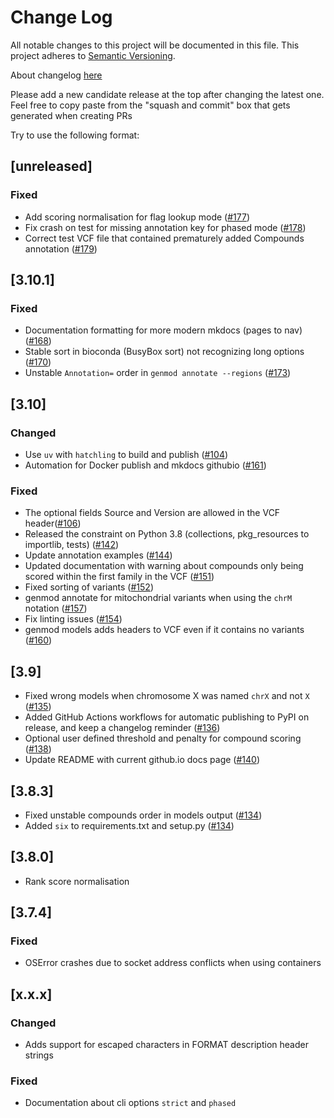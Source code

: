 # Change Log
All notable changes to this project will be documented in this file.
This project adheres to [Semantic Versioning](http://semver.org/).

About changelog [here](https://keepachangelog.com/en/1.0.0/)

Please add a new candidate release at the top after changing the latest one. Feel free to copy paste from the "squash and commit" box that gets generated when creating PRs

Try to use the following format:

## [unreleased]
### Fixed 
- Add scoring normalisation for flag lookup mode ([#177](https://github.com/Clinical-Genomics/genmod/pull/177))
- Fix crash on test for missing annotation key for phased mode ([#178](https://github.com/Clinical-Genomics/genmod/pull/178))
- Correct test VCF file that contained prematurely added Compounds annotation ([#179](https://github.com/Clinical-Genomics/genmod/pull/179))

## [3.10.1]
### Fixed
- Documentation formatting for more modern mkdocs (pages to nav) ([#168](https://github.com/Clinical-Genomics/genmod/pull/168))
- Stable sort in bioconda (BusyBox sort) not recognizing long options ([#170](https://github.com/Clinical-Genomics/genmod/pull/170))
- Unstable `Annotation=` order in `genmod annotate --regions` ([#173](https://github.com/Clinical-Genomics/genmod/pull/173))

## [3.10]
### Changed
- Use `uv` with `hatchling` to build and publish ([#104](https://github.com/Clinical-Genomics/genmod/issues/143))
- Automation for Docker publish and mkdocs githubio ([#161](https://github.com/Clinical-Genomics/genmod/issues/161))
### Fixed
- The optional fields Source and Version are allowed in the VCF header([#106](https://github.com/Clinical-Genomics/genmod/pull/106))
- Released the constraint on Python 3.8 (collections, pkg_resources to importlib, tests) ([#142](https://github.com/Clinical-Genomics/genmod/pull/142))
- Update annotation examples ([#144](https://github.com/Clinical-Genomics/genmod/pull/144))
- Updated documentation with warning about compounds only being scored within the first family in the VCF ([#151](https://github.com/Clinical-Genomics/genmod/pull/151))
- Fixed sorting of variants ([#152](https://github.com/Clinical-Genomics/genmod/pull/152))
- genmod annotate for mitochondrial variants when using the `chrM` notation ([#157](https://github.com/Clinical-Genomics/genmod/pull/157))
- Fix linting issues ([#154](https://github.com/Clinical-Genomics/genmod/issues/154))
- genmod models adds headers to VCF even if it contains no variants ([#160](https://github.com/Clinical-Genomics/genmod/pull/160)) 

## [3.9]
- Fixed wrong models when chromosome X was named `chrX` and not `X` ([#135](https://github.com/Clinical-Genomics/genmod/pull/135))
- Added GitHub Actions workflows for automatic publishing to PyPI on release, and keep a changelog reminder ([#136](https://github.com/Clinical-Genomics/genmod/pull/136))
- Optional user defined threshold and penalty for compound scoring ([#138](https://github.com/Clinical-Genomics/genmod/pull/138))
- Update README with current github.io docs page ([#140](https://github.com/Clinical-Genomics/genmod/pull/140))

## [3.8.3]
- Fixed unstable compounds order in models output ([#134](https://github.com/Clinical-Genomics/genmod/pull/134))
- Added `six` to requirements.txt and setup.py ([#134](https://github.com/Clinical-Genomics/genmod/pull/134))

## [3.8.0]
- Rank score normalisation

## [3.7.4]

### Fixed
- OSError crashes due to socket address conflicts when using containers

## [x.x.x]

### Changed
- Adds support for escaped characters in FORMAT description header strings

### Fixed
- Documentation about cli options `strict` and `phased`
